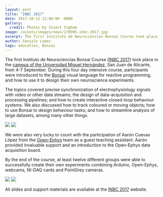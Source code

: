 ```yaml
---
layout: post
title: "INBC 2017"
date: 2017-10-12 12:00:00 -0000
gallery:
  credit: Photos by Stuart Ingham
image: /assets/images/news/170905-inbc-2017.jpg
excerpt: The first Instituto de Neurociencias Bonsai Course took place in the Universidad Miguel Hernández, San Juan de Alicante, from 4-7 September.
author: Gonçalo Lopes
tags: education, Bonsai
---
```


The first Instituto de Neurociencias Bonsai Course ([INBC 2017](http://neurogears.org/inbc-2017/)) took place in the [campus of the Universidad Miguel Hernández](http://in.umh.es/), San Juan de Alicante, from 4-7 September. During this four day intensive course, participants were introduced to the [Bonsai](http://bonsai-rx.org/) visual language for reactive programming, and how to use it to design their own neuroscience experiments.

The topics covered precise synchronization of electrophysiology signals with video or other data streams; the design of data-acquisition and processing pipelines; and how to create interactive closed-loop behaviour systems. We also discussed how to track coloured or moving objects; how to use Bonsai to design behaviour tasks; and how to streamline analysis of large datasets, among many other things.

<div class="gallery">
  <div class="popup-gallery">
    <a title="INBC 2017" href="/assets/images/170905-inbc-2017-10.jpg"><img src="/assets/images/170905-inbc-2017-10-th.jpg"></a>
    <a title="INBC 2017" href="/assets/images/170905-inbc-2017-20.jpg"><img src="/assets/images/170905-inbc-2017-20-th.jpg"></a>
  </div>
</div>

We were also very lucky to count with the participation of Aarón Cuevas López from the [Open-Ephys](http://www.open-ephys.org/) team as a guest teaching assistant. Aarón provided invaluable support and an introduction to the Open-Ephys data acquisition board.

By the end of the course, at least twelve different groups were able to successfully create their own experiments combining Arduino, Open-Ephys, webcams, NI-DAQ cards and PointGrey cameras.

<div class="gallery">
  <div class="popup-gallery">
    <a title="Interfacing Bonsai with an Arduino microcontroller" href="/assets/images/170905-inbc-2017-35.jpg"><img src="/assets/images/170905-inbc-2017-35-th.jpg"></a>
    <a title="Measuring closed-loop latency using a microphone and speakers" href="/assets/images/170905-inbc-2017-48.jpg"><img src="/assets/images/170905-inbc-2017-48-th.jpg"></a>
  </div>
</div>

All slides and support materials are available at the [INBC 2017](http://neurogears.org/inbc-2017/) website.
